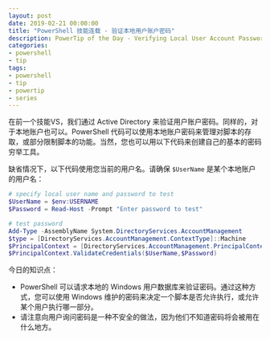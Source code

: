 ```yaml
---
layout: post
date: 2019-02-21 00:00:00
title: "PowerShell 技能连载 - 验证本地用户账户密码"
description: PowerTip of the Day - Verifying Local User Account Passwords
categories:
- powershell
- tip
tags:
- powershell
- tip
- powertip
- series
---
```

在前一个技能VS，我们通过 Active Directory 来验证用户账户密码。同样的，对于本地账户也可以。PowerShell 代码可以使用本地账户密码来管理对脚本的存取，或部分限制脚本的功能。当然，您也可以用以下代码来创建自己的基本的密码穷举工具。

缺省情况下，以下代码使用您当前的用户名。请确保 `$UserName` 是某个本地账户的用户名：

```powershell
# specify local user name and password to test
$UserName = $env:USERNAME
$Password = Read-Host -Prompt "Enter password to test"

# test password
Add-Type -AssemblyName System.DirectoryServices.AccountManagement 
$type = [DirectoryServices.AccountManagement.ContextType]::Machine
$PrincipalContext = [DirectoryServices.AccountManagement.PrincipalContext]::new($type)
$PrincipalContext.ValidateCredentials($UserName,$Password)
```

今日的知识点：

* PowerShell 可以请求本地的 Windows 用户数据库来验证密码。通过这种方式，您可以使用 Windows 维护的密码来决定一个脚本是否允许执行，或允许某个用户执行哪一部分。
* 请注意向用户询问密码是一种不安全的做法，因为他们不知道密码将会被用在什么地方。

<!--本文国际来源：[Verifying Local User Account Passwords](https://community.idera.com/database-tools/powershell/powertips/b/tips/posts/verifying-local-user-account-passwords)-->
